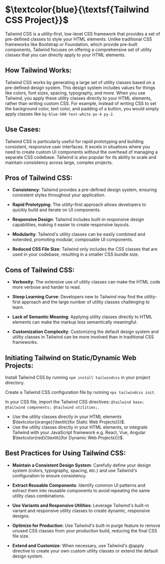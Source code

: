 # $\textcolor{blue}{\textsf{Tailwind CSS Project}}$
  

Tailwind CSS is a utility-first, low-level CSS framework that provides a set of pre-defined classes to style your HTML elements. Unlike traditional CSS frameworks like Bootstrap or Foundation, which provide pre-built components, Tailwind focuses on offering a comprehensive set of utility classes that you can directly apply to your HTML elements.

  

## How Tailwind Works:

Tailwind CSS works by generating a large set of utility classes based on a pre-defined design system. This design system includes values for things like colors, font sizes, spacing, typography, and more. When you use Tailwind, you apply these utility classes directly to your HTML elements, rather than writing custom CSS. For example, instead of writing CSS to set the background color, text color, and padding of a button, you would simply apply classes like `bg-blue-500 text-white px-4 py-2`.

  

## Use Cases:

Tailwind CSS is particularly useful for rapid prototyping and building consistent, responsive user interfaces. It excels in situations where you need to create custom UI components without the overhead of managing a separate CSS codebase. Tailwind is also popular for its ability to scale and maintain consistency across large, complex projects.

  

## Pros of Tailwind CSS:

  

- **Consistency**: Tailwind provides a pre-defined design system, ensuring consistent styles throughout your application.
   
- **Rapid Prototyping**: The utility-first approach allows developers to quickly build and iterate on UI components.
   
- **Responsive Design**: Tailwind includes built-in responsive design capabilities, making it easier to create responsive layouts.
   
- **Modularity**: Tailwind's utility classes can be easily combined and extended, promoting modular, composable UI components.
   
- **Reduced CSS File Size**: Tailwind only includes the CSS classes that are used in your codebase, resulting in a smaller CSS bundle
   size.

  

## Cons of Tailwind CSS:

  

- **Verbosity**: The extensive use of utility classes can make the HTML code more verbose and harder to read.

- **Steep Learning Curve**: Developers new to Tailwind may find the utility-first approach and the large number of utility classes challenging to learn.

- **Lack of Semantic Meaning**: Applying utility classes directly to HTML elements can make the markup less semantically meaningful.

- **Customization Complexity**: Customizing the default design system and utility classes in Tailwind can be more involved than in traditional CSS frameworks.

  

## Initiating Tailwind on Static/Dynamic Web Projects:

  

Install Tailwind CSS by running `npm install tailwindcss` in your project directory.

Create a Tailwind CSS configuration file by running `npx tailwindcss init`.

In your CSS file, import the Tailwind CSS directives: `@tailwind base; @tailwind components; @tailwind utilities;`.

- Use the utility classes directly in your HTML elements $\textcolor{orange}{\textit{(for Static Web Projects)}}$. 
- Use the utility classes directly in your HTML elements, or integrate Tailwind with your JavaScript framework e.g. React, Vue, Angular $\textcolor{red}{\textit{(for Dynamic Web Projects)}}$.
  

## Best Practices for Using Tailwind CSS:

  

- **Maintain a Consistent Design System**: Carefully define your design system (colors, typography, spacing, etc.) and use Tailwind's configuration to ensure consistency.

- **Extract Reusable Components**: Identify common UI patterns and extract them into reusable components to avoid repeating the same utility class combinations.

- **Use Variants and Responsive Utilities**: Leverage Tailwind's built-in variant and responsive utility classes to create dynamic, responsive designs.

- **Optimize for Production**: Use Tailwind's built-in purge feature to remove unused CSS classes from your production build, reducing the final CSS file size.

- **Extend and Customize**: When necessary, use Tailwind's @apply directive to create your own custom utility classes or extend the default design system.


